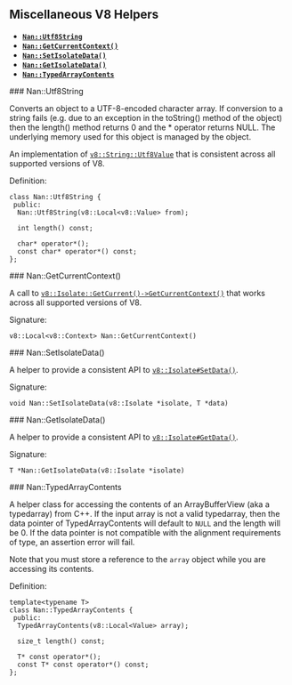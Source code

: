 Miscellaneous V8 Helpers
------------------------

-   [**`Nan::Utf8String`**](#api_nan_utf8_string)
-   [**`Nan::GetCurrentContext()`**](#api_nan_get_current_context)
-   [**`Nan::SetIsolateData()`**](#api_nan_set_isolate_data)
-   [**`Nan::GetIsolateData()`**](#api_nan_get_isolate_data)
-   [**`Nan::TypedArrayContents`**](#api_nan_typedarray_contents)

<span id="api_nan_utf8_string"></span> \#\#\# Nan::Utf8String

Converts an object to a UTF-8-encoded character array. If conversion to a string fails (e.g. due to an exception in the toString() method of the object) then the length() method returns 0 and the \* operator returns NULL. The underlying memory used for this object is managed by the object.

An implementation of [`v8::String::Utf8Value`](https://v8docs.nodesource.com/node-8.16/d4/d1b/classv8_1_1_string_1_1_utf8_value.html) that is consistent across all supported versions of V8.

Definition:

    class Nan::Utf8String {
     public:
      Nan::Utf8String(v8::Local<v8::Value> from);

      int length() const;

      char* operator*();
      const char* operator*() const;
    };

<span id="api_nan_get_current_context"></span> \#\#\# Nan::GetCurrentContext()

A call to [`v8::Isolate::GetCurrent()->GetCurrentContext()`](https://v8docs.nodesource.com/node-8.16/d5/dda/classv8_1_1_isolate.html#a81c7a1ed7001ae2a65e89107f75fd053) that works across all supported versions of V8.

Signature:

    v8::Local<v8::Context> Nan::GetCurrentContext()

<span id="api_nan_set_isolate_data"></span> \#\#\# Nan::SetIsolateData()

A helper to provide a consistent API to [`v8::Isolate#SetData()`](https://v8docs.nodesource.com/node-8.16/d5/dda/classv8_1_1_isolate.html#a7acadfe7965997e9c386a05f098fbe36).

Signature:

    void Nan::SetIsolateData(v8::Isolate *isolate, T *data)

<span id="api_nan_get_isolate_data"></span> \#\#\# Nan::GetIsolateData()

A helper to provide a consistent API to [`v8::Isolate#GetData()`](https://v8docs.nodesource.com/node-8.16/d5/dda/classv8_1_1_isolate.html#aabd223436bc1100a787dadaa024c6257).

Signature:

    T *Nan::GetIsolateData(v8::Isolate *isolate)

<span id="api_nan_typedarray_contents"></span> \#\#\# Nan::TypedArrayContents

A helper class for accessing the contents of an ArrayBufferView (aka a typedarray) from C++. If the input array is not a valid typedarray, then the data pointer of TypedArrayContents will default to `NULL` and the length will be 0. If the data pointer is not compatible with the alignment requirements of type, an assertion error will fail.

Note that you must store a reference to the `array` object while you are accessing its contents.

Definition:

    template<typename T>
    class Nan::TypedArrayContents {
     public:
      TypedArrayContents(v8::Local<Value> array);

      size_t length() const;

      T* const operator*();
      const T* const operator*() const;
    };
